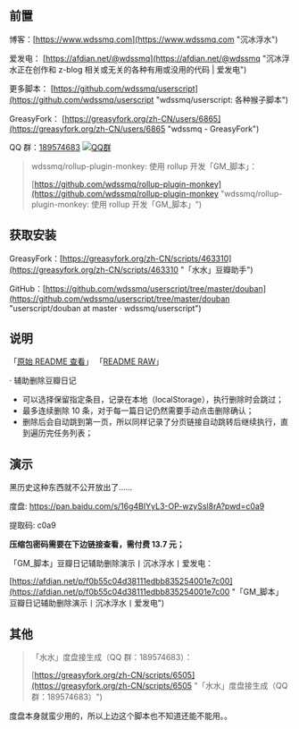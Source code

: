 ## 前置

博客：[https://www.wdssmq.com](https://www.wdssmq.com "沉冰浮水")

爱发电： [https://afdian.net/@wdssmq](https://afdian.net/@wdssmq "沉冰浮水正在创作和 z-blog 相关或无关的各种有用或没用的代码 | 爱发电")

更多脚本： [https://github.com/wdssmq/userscript](https://github.com/wdssmq/userscript "wdssmq/userscript: 各种猴子脚本")

GreasyFork： [https://greasyfork.org/zh-CN/users/6865](https://greasyfork.org/zh-CN/users/6865 "wdssmq - GreasyFork")

QQ 群：[189574683](//jq.qq.com/?_wv=1027&k=jijevXi0 "我的咸鱼心") [![QQ群](https://pub.idqqimg.com/wpa/images/group.png "QQ群")](//jq.qq.com/?_wv=1027&k=jijevXi0 "我的咸鱼心")

> wdssmq/rollup-plugin-monkey: 使用 rollup 开发「GM\_脚本」：
>
> [https://github.com/wdssmq/rollup-plugin-monkey](https://github.com/wdssmq/rollup-plugin-monkey "wdssmq/rollup-plugin-monkey: 使用 rollup 开发「GM\_脚本」")

## 获取安装

GreasyFork：[https://greasyfork.org/zh-CN/scripts/463310](https://greasyfork.org/zh-CN/scripts/463310 "「水水」豆瓣助手")

GitHub：[https://github.com/wdssmq/userscript/tree/master/douban](https://github.com/wdssmq/userscript/tree/master/douban "userscript/douban at master · wdssmq/userscript")

## 说明

「[原始 README 查看](https://github.com/wdssmq/userscript/tree/master/douban#%E8%AF%B4%E6%98%8E "原始 README 查看")」
「[README RAW](https://raw.githubusercontent.com/wdssmq/userscript/master/douban/README.md "README RAW")」

· 辅助删除豆瓣日记

- 可以选择保留指定条目，记录在本地（localStorage），执行删除时会跳过；
- 最多连续删除 10 条，对于每一篇日记仍然需要手动点击删除确认；
- 删除后会自动跳到第一页，所以同样记录了分页链接自动跳转后继续执行，直到遍历完任务列表；

## 演示

黑历史这种东西就不公开放出了……

度盘: https://pan.baidu.com/s/16g4BIYyL3-OP-wzySsl8rA?pwd=c0a9

提取码: c0a9

**压缩包密码需要在下边链接查看，需付费 13.7 元；**

「GM\_脚本」豆瓣日记辅助删除演示丨沉冰浮水丨爱发电：

[https://afdian.net/p/f0b55c04d38111edbb835254001e7c00](https://afdian.net/p/f0b55c04d38111edbb835254001e7c00 "「GM\_脚本」豆瓣日记辅助删除演示丨沉冰浮水丨爱发电")

## 其他

> 「水水」度盘接生成（QQ 群：189574683）：
>
> [https://greasyfork.org/zh-CN/scripts/6505](https://greasyfork.org/zh-CN/scripts/6505 "「水水」度盘接生成（QQ 群：189574683）")

度盘本身就蛮少用的，所以上边这个脚本也不知道还能不能用。。
